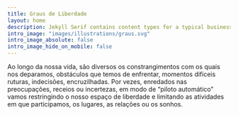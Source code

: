 ```yaml
---
title: Graus de Liberdade
layout: home
description: Jekyll Serif contains content types for a typical business website. The theme is fully responsive, blazing fast and artfully illustrated.
intro_image: "images/illustrations/graus.svg"
intro_image_absolute: false
intro_image_hide_on_mobile: false
---
```


<!-- # Graus de Liberdade -->

Ao longo da nossa vida​, são diversos os constrangimentos com os quais nos deparamos, obstáculos que temos de enfrentar, momentos difíceis ruturas, indecisões, encruzilhadas. Por vezes​, ​enredados nas preocupações, receios ou incertezas, em modo de “piloto automático” vamos restringindo o nosso espaço de liberdade e limitando as atividades em que participamos, os lugares, as relações ou os sonhos.
<!-- Através de uma abordagem transdiagnóstica, não patologizante, pretende-se compreender os mecanismos de resposta e criar Graus de Liberdade para uma escolha mais consciente, autodeterminada e coerente.  -->